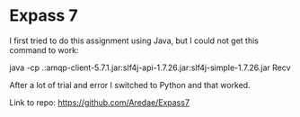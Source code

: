 # Expass 7

I first tried to do this assignment using Java, but I could not get this command to work:

java -cp .:amqp-client-5.7.1.jar:slf4j-api-1.7.26.jar:slf4j-simple-1.7.26.jar Recv

After a lot of trial and error I switched to Python and that worked.

Link to repo: https://github.com/Aredae/Expass7

